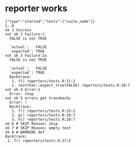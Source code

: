 # reporter works

    {"type":"started","tests":["suite_name"]}
    1..8
    ok 1 Success
    not ok 2 Failure:1
      FALSE is not TRUE
      
      `actual`:   FALSE
      `expected`: TRUE 
    not ok 3 Failure:2a
      FALSE is not TRUE
      
      `actual`:   FALSE
      `expected`: TRUE 
      Backtrace:
       1. f() reporters/tests.R:11:2
       2. testthat::expect_true(FALSE) reporters/tests.R:10:7
    not ok 4 Error:1
      Error: stop
    not ok 5 errors get tracebacks
      Error: !
      Backtrace:
       1. f() reporters/tests.R:23:2
       2. g() reporters/tests.R:19:7
       3. h() reporters/tests.R:20:7
    ok 6 # SKIP Reason: skip
    ok 7 # SKIP Reason: empty test
    ok 8 # WARNING def
    Backtrace:
     1. f() reporters/tests.R:37:2

